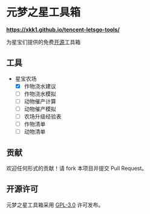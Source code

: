 # 元梦之星工具箱

**<https://xkk1.github.io/tencent-letsgo-tools/>**

为星宝们提供的免费[开源](https://github.com/xkk1/tencent-letsgo-tools)工具箱

## 工具

- 星宝农场
    - [x] 作物浇水建议
    - [ ] 作物浇水模拟
    - [ ] 动物催产计算
    - [ ] 动物催产模拟
    - [ ] 农场升级经验表
    - [ ] 作物清单
    - [ ] 动物清单

## 贡献

欢迎任何形式的贡献！请 fork 本项目并提交 Pull Request。

## 开源许可

元梦之星工具箱采用 [GPL-3.0](https://www.gnu.org/licenses/gpl-3.0.html#license-text) 许可发布。